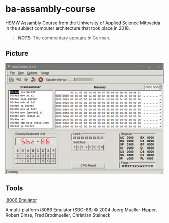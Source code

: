 # ba-assambly-course

HSMW Assambly Course from the University of Applied Science Mittweida in the subject
computer architecture that took place in 2018.

> **_NOTE:_** The commentary appears in German.

## Picture

![i8086 Emulator](./img/screenshot_assably.jpg)

## Tools

[i8086 Emulator](http://sourceforge.net/projects/i8086emu/)

A multi-platform i8086 Emulator (SBC-86)
© 2004 Joerg Mueller-Hipper, Robert Dinse,
Fred Brodmueller, Christian Steineck
